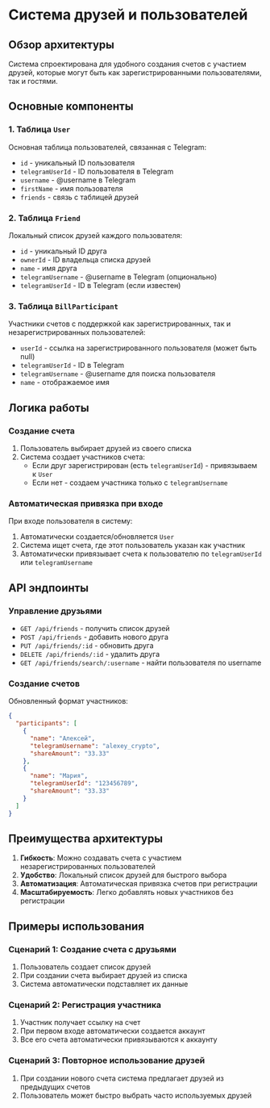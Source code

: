 # Система друзей и пользователей

## Обзор архитектуры

Система спроектирована для удобного создания счетов с участием друзей, которые могут быть как зарегистрированными пользователями, так и гостями.

## Основные компоненты

### 1. Таблица `User`

Основная таблица пользователей, связанная с Telegram:

- `id` - уникальный ID пользователя
- `telegramUserId` - ID пользователя в Telegram
- `username` - @username в Telegram
- `firstName` - имя пользователя
- `friends` - связь с таблицей друзей

### 2. Таблица `Friend`

Локальный список друзей каждого пользователя:

- `id` - уникальный ID друга
- `ownerId` - ID владельца списка друзей
- `name` - имя друга
- `telegramUsername` - @username в Telegram (опционально)
- `telegramUserId` - ID в Telegram (если известен)

### 3. Таблица `BillParticipant`

Участники счетов с поддержкой как зарегистрированных, так и незарегистрированных пользователей:

- `userId` - ссылка на зарегистрированного пользователя (может быть null)
- `telegramUserId` - ID в Telegram
- `telegramUsername` - @username для поиска пользователя
- `name` - отображаемое имя

## Логика работы

### Создание счета

1. Пользователь выбирает друзей из своего списка
2. Система создает участников счета:
   - Если друг зарегистрирован (есть `telegramUserId`) - привязываем к `User`
   - Если нет - создаем участника только с `telegramUsername`

### Автоматическая привязка при входе

При входе пользователя в систему:

1. Автоматически создается/обновляется `User`
2. Система ищет счета, где этот пользователь указан как участник
3. Автоматически привязывает счета к пользователю по `telegramUserId` или `telegramUsername`

## API эндпоинты

### Управление друзьями

- `GET /api/friends` - получить список друзей
- `POST /api/friends` - добавить нового друга
- `PUT /api/friends/:id` - обновить друга
- `DELETE /api/friends/:id` - удалить друга
- `GET /api/friends/search/:username` - найти пользователя по username

### Создание счетов

Обновленный формат участников:

```json
{
  "participants": [
    {
      "name": "Алексей",
      "telegramUsername": "alexey_crypto",
      "shareAmount": "33.33"
    },
    {
      "name": "Мария",
      "telegramUserId": "123456789",
      "shareAmount": "33.33"
    }
  ]
}
```

## Преимущества архитектуры

1. **Гибкость**: Можно создавать счета с участием незарегистрированных пользователей
2. **Удобство**: Локальный список друзей для быстрого выбора
3. **Автоматизация**: Автоматическая привязка счетов при регистрации
4. **Масштабируемость**: Легко добавлять новых участников без регистрации

## Примеры использования

### Сценарий 1: Создание счета с друзьями

1. Пользователь создает список друзей
2. При создании счета выбирает друзей из списка
3. Система автоматически подставляет их данные

### Сценарий 2: Регистрация участника

1. Участник получает ссылку на счет
2. При первом входе автоматически создается аккаунт
3. Все его счета автоматически привязываются к аккаунту

### Сценарий 3: Повторное использование друзей

1. При создании нового счета система предлагает друзей из предыдущих счетов
2. Пользователь может быстро выбрать часто используемых друзей
